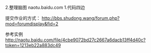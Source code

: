 2.整理脑图
naotu.baidu.com
1.代码四边

提交作业的方式：
http://bbs.shudong.wang/forum.php?mod=forumdisplay&fid=2

参考实例
http://naotu.baidu.com/file/4cbe9072bd27c2667a6dacb13ff4d40c?token=1213eb22a883dc49